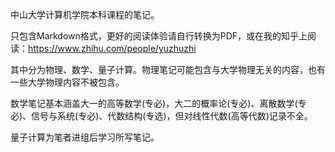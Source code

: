 中山大学计算机学院本科课程的笔记。

只包含Markdown格式，更好的阅读体验请自行转换为PDF，或在我的知乎上阅读：https://www.zhihu.com/people/yuzhuzhi

其中分为物理、数学、量子计算。物理笔记可能包含与大学物理无关的内容，也有一些大学物理内容不被包含。

数学笔记基本涵盖大一的高等数学(专必)，大二的概率论(专必)、离散数学(专必)、信号与系统(专必)、代数结构(专选)，但对线性代数(高等代数)记录不全。

量子计算为笔者进组后学习所写笔记。
